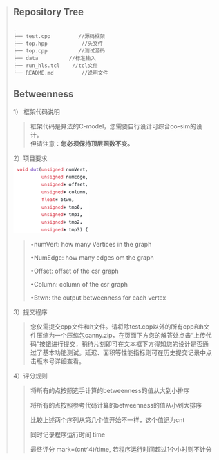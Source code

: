   >## Repository Tree
  >
  >```
  >.
  >├── test.cpp         //源码框架
  >├── top.hpp           //头文件
  >├── top.cpp    		//测试源码
  >├── data          //标准输入
  >├── run_hls.tcl    //tcl文件
  >└── README.md         //说明文件
  >```
  >
  >## Betweenness
  >
  >  1）	框架代码说明
  >
  >  >框架代码是算法的C-model，您需要自行设计可综合co-sim的设计。  
  >  >但请注意：**您必须保持顶层函数不变。**
  >
  >  2）项目要求  
  > ![](../assets/1.png)
  >
  >
  >  >•numVert: how many Vertices in the graph
  >  >
  >  >•NumEdge: how many edges om the graph
  >  >
  >  >•Offset: offset of the csr graph
  >  >
  >  >•Column: column of the csr graph
  >  >
  >  >•Btwn: the output betweenness for each vertex
  >
  >  3）提交程序
  >
  >  >您仅需提交cpp文件和h文件。请将除test.cpp以外的所有cpp和h文件压缩为一个压缩包canny.zip，在页面下方您的解答处点击“上传代码”按钮进行提交，稍待片刻即可在文本框下方得知您的设计是否通过了基本功能测试。延迟、面积等性能指标则可在历史提交记录中点击版本号详细查看。
  >
  >  4）评分规则
  >
  >  >将所有的点按照选手计算的betweenness的值从大到小排序
  >  >
  >  >将所有的点按照参考代码计算的betweenness的值从小到大排序
  >  >
  >  >比较上述两个序列从第几个值开始不一样，这个值记为cnt
  >  >
  >  >同时记录程序运行时间 time
  >  >
  >  >最终评分 mark=(cnt^4)/time, 若程序运行时间超过1个小时则不计分
